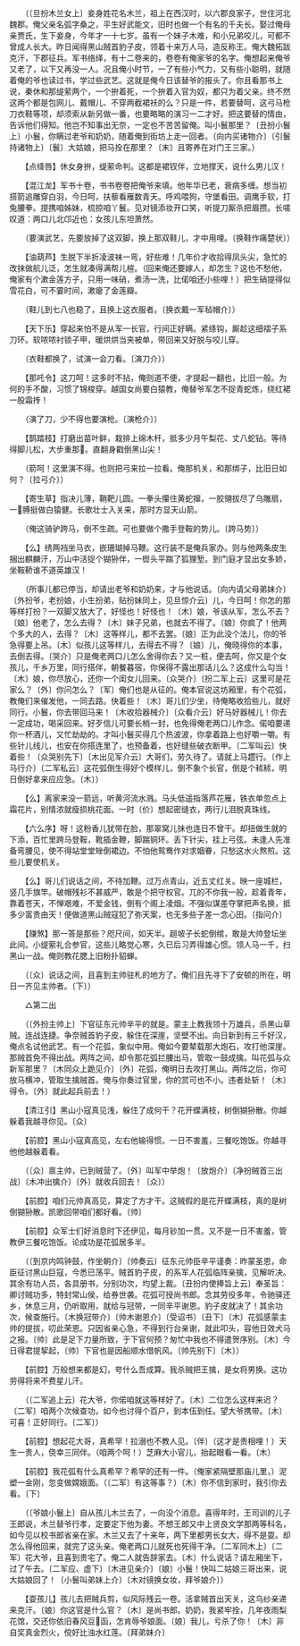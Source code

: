 <!-- { "loadSidebar": true } -->
　　（〔旦扮木兰女上〕妾身姓花名木兰，祖上在西汉时，以六郡良家子，世住河北魏郡。俺父亲名弧字桑之，平生好武能文，旧时也做一个有名的千夫长。娶过俺母亲贾氏，生下妾身，今年才一十七岁。虽有一个妹子木难，和小兄弟咬儿，可都不曾成人长大。昨日闻得黑山贼首豹子皮，领着十来万人马，造反称王。俺大魏拓跋克汗，下郡征兵。军书络绎，有十二卷来的，卷卷有俺家爷的名字。俺想起来俺爷又老了，以下又再没一人。况且俺小时节，一了有些小气力，又有些小聪明，就随着俺的爷也读过书，学过些武艺。这就是俺今日该替爷的报头了。你且看那书上说，秦休和那缇萦两个，一个拚着死，一个拚着入官为奴，都只为着父亲。终不然这两个都是包网儿、戴帽儿、不穿两截裙袄的么？只是一件，若要替呵，这弓马枪刀衣鞋等项，却须索从新另做一番，也要略略的演习一二才好。把这要替的情由，告诉他们得知。他岂不知事出无奈，一定也不苦苦留俺。叫小鬟那里？〔丑扮小鬟上〕小鬟，你瞒过老爷和奶奶，随着俺到街坊上走一回者。〔向内买诸物介〕〔引鬟持诸物上〕〔鬟〕大姑娘，把马拴在那里？〔末〕且寄养在对门王三家。） 

　　【点绛唇】休女身拚，缇萦命判。这都是裙钗伴，立地撑天，说什么男儿汉！ 

　　【混江龙】军书十卷，书书卷卷把俺爷来填。他年华已老，衰病多缠。想当初搭箭追雕穿白羽，今日呵，扶藜看雁数青天。呼鸡喂狗，守堡看田。调鹰手软，打兔腰拳。提携咱姊妹，梳掠咱丫鬟。见对镜添妆开口笑，听提刀厮杀把眉攒。长嗟叹道：两口儿北邙近也：女孩儿东坦萧然。 

　　（要演武艺，先要放掉了这双脚，换上那双鞋儿，才中用哩。〔换鞋作痛楚状〕） 

　　【油葫芦】生脱下半折凌波袜一弯，好些难！几年价才收拾得凤头尖，急忙的改抹做航儿泛，怎生就凑得满帮儿楦。（回来俺还要嫁人，却怎生？这也不愁他，俺家有个漱金莲方子，只用一味硝，煮汤一洗，比偌咱还小些哩！）把生硝提得似雪花白，可不霎时间，漱瘪了金莲瓣。 

　　（鞋儿到七八也稳了，且换上这衣服者。〔换衣戴一军毡帽介〕） 

　　【天下乐】穿起来怕不是从军一长官，行间正好瞒。紧绦钩，厮趁这细褶子系刀环。软哝哝衬锁子甲，暖烘烘当夹被单，带回来又好脱与咬儿穿。 

　　（衣鞋都换了，试演一会刀看。〔演刀介〕） 

　　【那吒令】这刀呵！这多时不拈，俺则道不便，才提起一翻也，比旧一般。为何的手不酸，习惯了锦梭穿。越国女尚要白猿教，俺替爷军怎不捉青蛇炼，绕红裙一股霜抟！ 

　　（演了刀，少不得也要演枪。〔演枪介〕） 

　　【鹊踏枝】打磨出苗叶鲜，栽排上绵木杆，抵多少月午梨花、丈八蛇钻。等待得脚儿松，大步重那。直翻身戳倒黑山尖！ 

　　（箭呵！这里演不得。也则把弓来拉一拉看。俺那机关，和那绑子，比旧日如何？〔拉弓介〕） 

　　【寄生草】指决儿薄，鞘靶儿圆。一拳头攥住黄蛇撺，一胶翎拔尽了乌雕扇，一膊挺做白猿健。长歌壮士入关来，那时方显天山箭。 

　　（俺这骑驴跨马，倒不生疏。可也要做个撒手登鞍的势儿。〔跨马势〕） 

　　【么】绣两裆坐马衣，嵌珊瑚掉马鞭。这行装不是俺兵家办。则与他两条皮生捆出麒麟汗，万山中活捉个猢狲伴，一辔头平踹了狐狸堑。到门庭才显出女多娇，坐鞍鞒谁不道英雄汉！ 

　　（所事儿都已停当，却请出老爷和奶奶来，才与他说话。〔向内请父母弟妹介〕〔外扮爷，老扮娘，小生扮弟，贴扮妹同上，见旦惊介云〕儿，今日呵！你怎的那等样打扮？一双脚又放大了，好怪也！好怪也！〔木〕娘，爷该从军，怎么不去？〔娘〕他老了，怎么去得？〔木〕妹子兄弟，也就去不得了。〔娘〕你疯了！他两个多大的人，去得？〔木〕这等样儿，都不去罢。〔娘〕正为此没个法儿，你的爷急得要上吊。〔木〕似孩儿这等样儿，去得去不得？〔娘〕儿，俺晓得你的本事，去倒去得。〔哭介〕只是俺老两口儿怎么舍得你去？又一桩，便去呵，你又是个女孩儿，千乡万里，同行搭伴，朝餐暮宿，你保得不露出那话儿么？这成什么勾当！〔木〕娘，你尽放心，还你一个闺女儿回来。〔众哭介〕〔扮二军上云〕这里可是花家么？〔外〕你问怎么？〔军〕俺们也是从征的。俺本官说这坊厢里，有个花弧，教俺们来催发他，一同去路。快着些！〔木〕哥儿们少坐，待俺略收拾些儿，就好同行。小鬟，你去带回马来！〔木收拾器械介〕〔众看介云〕好马好器械儿！你去一定成功，喝采回来。好歹信儿可要长梢一封，也免得俺老两口儿作念。偌咱要递你一杯酒儿，又忙劫劫的。才叫小鬟买得几个热波波，你拿着路上也好嚼一嚼。有些针儿线儿，也安在你搭连里了，也预备着，也好缝些破衣断甲。〔二军叫云〕快着些！〔众哭别先下〕〔木出见军介云〕大哥们，劳久待了。请就上马趱行。〔作上马行介〕〔二军私云〕这花弧倒生得好个模样儿，倒不象个长官，倒是个秫秫，明日倒好拿来应应急。〔木〕） 

　　【么】离家来没一箭远，听黄河流水溅。马头低遥指落芦花雁，铁衣单忽点上霜花片，别情浓就瘦损桃花面。一时〔价〕想起密缝衣，两行儿泪脱真珠线。 

　　【六么序】呀！这粉香儿犹带在脸，那翠窝儿抹也连日不曾干。却扭做生就的下添，百忙里跨马登鞍，靴插金鞭，脚踹铜环。丢下针尖，挂上弓弦。未逢人先准备弯腰见，使不得站堂堂矬倒裙边。不怕他鸳鸯作对求姻眷，只愁这水火熬煎。这些儿要使机关。 

　　【么】哥儿们说话之间，不待加鞭。过万点青山，近五丈红关。映一座城栏，竖几手旗竿。破帽残衫不甚威严，敢是个把守权官。兀的不你我一般，趁着青年，靠着苍天，不惮艰难，不爱金钱，倒有个阁上凌烟。不强似谋差夺掌把声名换，抵多少富贵由天！便做道黑山贼寇犯了弥天案，也无多些子差一念心田。〔指问介〕 

　　【赚煞】那一答是那些？咫尺间，如天半。趄坡子长蛇倒绾，敢是大帅登坛坐此间。小缇萦礼合参官，这些儿略觉心寒，久已后习弄得雄心惯。领人马一千，扫黑山一战。俺则教花腮上旧粉扑貂蝉。 

　　（〔众〕说话之间，且喜到主帅驻札的地方了。俺们且先寻下了安顿的所在，明日一齐见主帅者。〔下〕） 

　　△第二出 

　　（〔外扮主帅上〕下官征东元帅辛平的就是。蒙主上教我领十万雄兵，杀黑山草贼。连战连捷。争奈贼首豹子皮，躲住在深崖，坚壁不出。向日新到有三千好汉，俺点名试他武艺。有一个花弧，象似中用。俺如今要辇载那大炮石，攻打他深崖。那贼首免不得出战。两阵之间，却令那花弧拦腰出马，管取一鼓成擒。叫花弧与众新军那里？〔木同众上跪见介〕〔外〕花弧，俺明日去攻打黑山。两阵之后，你可放马横冲，管取生擒贼首。俺与你奏过官里，你的赏可也不小。违者处斩！〔木〕得令。〔外〕就此起兵前去！） 

　　【清江引】黑山小寇真见浅，躲住了成何干？花开蝶满枝，树倒猢狲散。你越躲着我越寻你见。〔众〕 

　　【前腔】黑山小寇真高见，左右他输得惯。一日不害羞，三餐吃饱饭。你越寻他他越躲着看。 

　　（〔众〕禀主帅，已到贼营了。〔外〕叫军中举炮！〔放炮介〕〔净扮贼首三出战〕〔木冲出擒介〕〔外〕就收兵回去！〔众〕） 

　　【前腔】咱们元帅真高见，算定了方才干。这贼假的是花开蝶满枝，真的是树倒猢狲散。凯歌回带咱们都好看。〔帅〕 

　　【前腔】众军士们好消息时下还伊见，每月钞加一贯。又不是一日不害羞，管教伊三餐吃饱饭。论成功是花弧居多半。 

　　（〔到京内鸣钟鼓，作坐朝介〕〔帅奏云〕征东元帅臣辛平谨奏：昨蒙圣恩，命臣征讨黑山巨寇，今悉已荡平。贼首豹子皮，的系军人花弧临阵亲擒，见解听决。其余有功人员，各具册书，分别功次，均望上裁。〔丑扮内使捧旨上云〕奉圣旨：卿讨贼功多，特封常山侯，给券世袭。花弧可授尚书郎。念其劳役多年，令驰驿还乡，休息三月，仍听取用，就给与冠带，一同辛平谢恩。豹子皮就决了！其余功次，候查施行。〔木换冠带介〕〔帅木谢恩介〕〔受诏书〕〔丑下〕〔木〕花弧感蒙主帅的提拔，叨此荣恩。只因省亲心急，不得到行台亲谢，就此叩头，容他日效犬马之报。〔帅〕此是足下力量所致，于下官何预？匆忙中我也不得遣贺序别。〔木〕今日得君提挈起，〔帅〕下官也是因船顺水借帆风。〔帅先别下〕〔木〕） 

　　【前腔】万般想来都是幻，夸什么吾成算。我杀贼把王擒，是女将男换。这功劳得将来不费星儿汗。 

　　（〔二军追上云〕花大爷，你偌咱就这等样好了。〔木〕二位怎么这样来迟？〔二军〕咱两个次候查功，如今也讨得个百户，到本伍到任。望大爷携带。〔木〕可喜！正好同行。〔二军〕） 

　　【前腔】想起花大哥，真希罕！拉溺也不教人见。〔伴〕（这才是贵相哩！）天生一贵人，侥幸三同伴。（咱两个呵！）芝麻大小官儿，抬起眼看一看。〔木〕 

　　【前腔】我花弧有什么真希罕？希罕的还有一件。（俺家紧隔壁那庙儿里，）泥塑一金刚，忽变做嫦娥面。（〔二军〕有这等事？）〔木〕你不信到家时，我引你去看。〔下〕 

　　（〔爷娘小鬟上〕自从孩儿木兰去了，一向没个消息。喜得年时，王司训的儿子王郎说，木兰替爷行孝，定要定下他为妻。不想王郎又中上贤良文学那两等科名，如今见以校书郎省亲在家。木兰又去了十来年，两下里都男长女大，得不是耍。却怎么得他回来，就完了这头亲。俺老两口儿就死也死得干净。〔二军同木上〕〔二军〕花大爷，且喜到贵宅了。俺二人就告辞家去。〔木〕什么说话？请左厢坐下，过了午去。〔二军应、虚下〕〔木进见亲介〕〔娘〕小鬟！快叫二姑娘三哥出来，说大姑娘回了！〔小鬟叫弟妹上介〕〔木对镜换女妆，拜爷娘介〕） 

　　【耍孩儿】孩儿去把贼兵剪，似风际残云一卷。活拿贼首出天关，这乌纱亲递来克汗。〔娘〕你这官是什么官？〔木〕是尚书郎。奶奶，我紧牢拴，几年夜雨梨花馆，交还你依旧春风豆函，怎肯辱爷娘面。〔娘〕我儿，亏杀了你！〔木〕非自奖真金烈火，傥好比浊水红莲。〔拜弟妹介〕 

